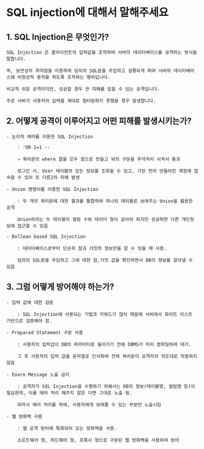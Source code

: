 # SQL injection에 대해서 말해주세요

## 1. SQL Injection은 무엇인가?

    SQL Injection 은 클라이언트의 입력값을 조작하여 서버의 데이터베이스를 공격하는 방식을 말합니다.

    즉, 보안상의 취약점을 이용하여 임의의 SQL문을 주입하고 실행되게 하여 서버의 데이터베이스에 비정상적 동작을 하도록 조작하는 행위입니다.

    비교적 쉬운 공격이지만, 성공할 경우 큰 피해를 입힐 수 있는 공격입니다.

    주로 서버가 사용자의 입력을 제대로 필터링하지 못했을 경우 발생합니다.

## 2. 어떻게 공격이 이루어지고 어떤 피해를 발생시키는가?
    - 논리적 에러를 이용한 SQL Injection

        : 'OR 1=1 -- 

        ⇒ 쿼리문의 where 절을 모두 참으로 만들고 뒤의 구문을 주석처리 시켜서 통과

        로그인 시, User 테이블의 모든 정보를 조회할 수 있고, 가장 먼저 만들어진 계정에 접속할 수 있어 또 다른2차 피해 발생

    - Union 명령어를 이용한 SQL Injection

        : 두 개의 쿼리문에 대한 결과를 통합하여 하나의 테이블로 보여주는 Union을 활용한 공격

        Union하려는 두 테이블의 컬럼 수와 데이터 형이 같아야 하지만 성공하면 다른 개인정보에 접근할 수 있음

    - Bollean based SQL Injection

        : 데이터베이스로부터 단순히 참과 거짓의 정보만을 알 수 있을 때 사용.

        임의의 SQL문을 주입하고 그에 대한 참,거짓 값을 확인하면서 DB의 정보를 알아낼 수 있음

## 3. 그럼 어떻게 방어해야 하는가?
    - 입력 값에 대한 검증

        : SQL Injection에 사용되는 기법과 키워드가 많이 때문에 서버에서 화이트 리스트 기반으로 검증해야 함.

    - Prepared Statement 구문 사용

        : 사용자의 입력갑이 DB의 파라미터로 들어가기 전에 DBMS가 미리 컴파일하여 대기.

        그 후 사용자의 입력 값을 문자열로 인식하여 전체 쿼리문이 공격자의 의도대로 작동하지 않음

    - Eooro Message 노출 금지

        : 공격자가 SQL Injection을 수행하기 위해서는 DB의 정보(테이블명, 컬럼명 등)이 필요한데, 이를 에러 처리 해주지 않은 다면 그대로 노출 됨.

        따라서 에러 처리를 하여, 사용자에게 보여줄 수 있는 부분만 노출시킴

    - 웹 방화벽 사용

        : 웹 공격 방어에 특화되어 있는 방화멱을 사용.

        소프트웨어 형, 하드웨어 형, 프록시 형으로 구분된 웹 방화벽을 사용하여 방어
